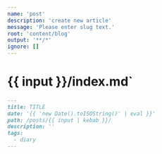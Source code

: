```yaml
---
name: 'post'
description: 'create new article'
message: 'Please enter slug text.'
root: 'content/blog'
output: '**/*'
ignore: []
---
```


# {{ input }}/index.md`

```markdown
---
title: TITLE
date: '{{ 'new Date().toISOString()' | eval }}'
path: /posts/{{ input | kebab }}/
description: ''
tags:
  - diary
---

```